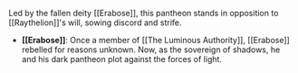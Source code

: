 Led by the fallen deity [[Erabose]], this pantheon stands in opposition to [[Raythelion]]'s will, sowing discord and strife.

- **[[Erabose]]**: Once a member of [[The Luminous Authority]], [[Erabose]] rebelled for reasons unknown. Now, as the sovereign of shadows, he and his dark pantheon plot against the forces of light.
